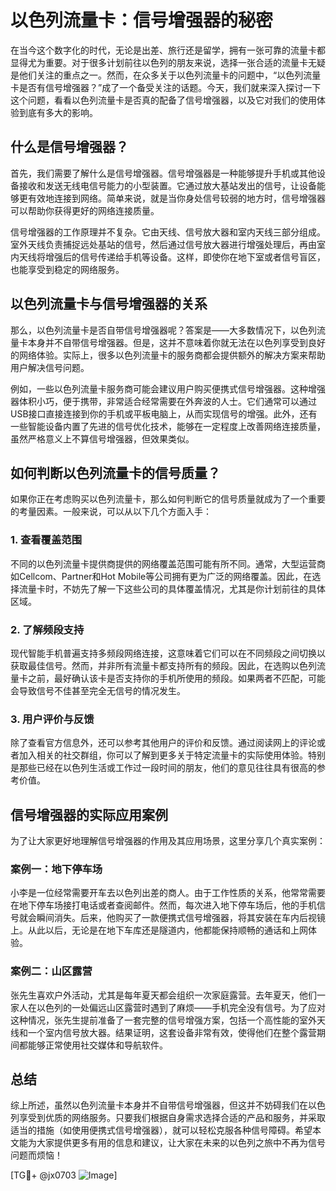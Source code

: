 # 以色列流量卡：信号增强器的秘密

在当今这个数字化的时代，无论是出差、旅行还是留学，拥有一张可靠的流量卡都显得尤为重要。对于很多计划前往以色列的朋友来说，选择一张合适的流量卡无疑是他们关注的重点之一。然而，在众多关于以色列流量卡的问题中，“以色列流量卡是否有信号增强器？”成了一个备受关注的话题。今天，我们就来深入探讨一下这个问题，看看以色列流量卡是否真的配备了信号增强器，以及它对我们的使用体验到底有多大的影响。

## 什么是信号增强器？

首先，我们需要了解什么是信号增强器。信号增强器是一种能够提升手机或其他设备接收和发送无线电信号能力的小型装置。它通过放大基站发出的信号，让设备能够更有效地连接到网络。简单来说，就是当你身处信号较弱的地方时，信号增强器可以帮助你获得更好的网络连接质量。

信号增强器的工作原理并不复杂。它由天线、信号放大器和室内天线三部分组成。室外天线负责捕捉远处基站的信号，然后通过信号放大器进行增强处理后，再由室内天线将增强后的信号传递给手机等设备。这样，即使你在地下室或者信号盲区，也能享受到稳定的网络服务。

## 以色列流量卡与信号增强器的关系

那么，以色列流量卡是否自带信号增强器呢？答案是——大多数情况下，以色列流量卡本身并不自带信号增强器。但是，这并不意味着你就无法在以色列享受到良好的网络体验。实际上，很多以色列流量卡的服务商都会提供额外的解决方案来帮助用户解决信号问题。

例如，一些以色列流量卡服务商可能会建议用户购买便携式信号增强器。这种增强器体积小巧，便于携带，非常适合经常需要在外奔波的人士。它们通常可以通过USB接口直接连接到你的手机或平板电脑上，从而实现信号的增强。此外，还有一些智能设备内置了先进的信号优化技术，能够在一定程度上改善网络连接质量，虽然严格意义上不算信号增强器，但效果类似。

## 如何判断以色列流量卡的信号质量？

如果你正在考虑购买以色列流量卡，那么如何判断它的信号质量就成为了一个重要的考量因素。一般来说，可以从以下几个方面入手：

### 1. 查看覆盖范围
不同的以色列流量卡提供商提供的网络覆盖范围可能有所不同。通常，大型运营商如Cellcom、Partner和Hot Mobile等公司拥有更为广泛的网络覆盖。因此，在选择流量卡时，不妨先了解一下这些公司的具体覆盖情况，尤其是你计划前往的具体区域。

### 2. 了解频段支持
现代智能手机普遍支持多频段网络连接，这意味着它们可以在不同频段之间切换以获取最佳信号。然而，并非所有流量卡都支持所有的频段。因此，在选购以色列流量卡之前，最好确认该卡是否支持你的手机所使用的频段。如果两者不匹配，可能会导致信号不佳甚至完全无信号的情况发生。

### 3. 用户评价与反馈
除了查看官方信息外，还可以参考其他用户的评价和反馈。通过阅读网上的评论或者加入相关的社交群组，你可以了解到更多关于特定流量卡的实际使用体验。特别是那些已经在以色列生活或工作过一段时间的朋友，他们的意见往往具有很高的参考价值。

## 信号增强器的实际应用案例

为了让大家更好地理解信号增强器的作用及其应用场景，这里分享几个真实案例：

### 案例一：地下停车场
小李是一位经常需要开车去以色列出差的商人。由于工作性质的关系，他常常需要在地下停车场接打电话或者查阅邮件。然而，每次进入地下停车场后，他的手机信号就会瞬间消失。后来，他购买了一款便携式信号增强器，将其安装在车内后视镜上。从此以后，无论是在地下车库还是隧道内，他都能保持顺畅的通话和上网体验。

### 案例二：山区露营
张先生喜欢户外活动，尤其是每年夏天都会组织一次家庭露营。去年夏天，他们一家人在以色列的一处偏远山区露营时遇到了麻烦——手机完全没有信号。为了应对这种情况，张先生提前准备了一套完整的信号增强方案，包括一个高性能的室外天线和一个室内信号放大器。结果证明，这套设备非常有效，使得他们在整个露营期间都能够正常使用社交媒体和导航软件。

## 总结

综上所述，虽然以色列流量卡本身并不自带信号增强器，但这并不妨碍我们在以色列享受到优质的网络服务。只要我们根据自身需求选择合适的产品和服务，并采取适当的措施（如使用便携式信号增强器），就可以轻松克服各种信号障碍。希望本文能为大家提供更多有用的信息和建议，让大家在未来的以色列之旅中不再为信号问题而烦恼！

[TG💪+ @jx0703 ![Image](https://github.com/user-attachments/assets/dbca1d08-cadb-493c-b0ec-ad6f7a83f270)]
